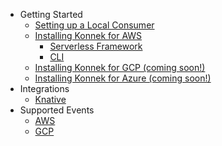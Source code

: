 * Getting Started
    * [Setting up a Local Consumer](getting-started/setting-up-local-consumer.md)
    * [Installing Konnek for AWS](/getting-started/installing-konnek-for-aws.md)
        * [Serverless Framework](/getting-started/installing-konnek-for-aws-serverless-framework.md)
        * [CLI](/getting-started/installing-konnek-for-aws-cli.md)
    * [Installing Konnek for GCP (coming soon!)](/oming-soon.md)
    * [Installing Konnek for Azure (coming soon!)](/coming-soon.md)
* Integrations
    * [Knative](/integrations/knative.md)
* Supported Events
    * [AWS](/supported-events/aws.md)
    * [GCP](/supported-events/gcp.md)